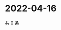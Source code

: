 # 2022-04-16

共 0 条

<!-- BEGIN WEIBO -->
<!-- 最后更新时间 Sat Apr 16 2022 22:13:57 GMT+0800 (China Standard Time) -->

<!-- END WEIBO -->
